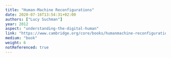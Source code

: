 ```yaml
---
title: "Human-Machine Reconfigurations"
date: 2020-07-16T13:54:31+02:00
authors: ["Lucy Suchman"]
year: 2012
aspect: "understanding-the-digital-human"
link: "https://www.cambridge.org/core/books/humanmachine-reconfigurations/9D53E602BA9BB5209271460F92D00EFE"
medium: "book"
weight: 6
notReferenced: true
---
```

